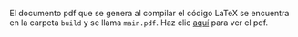 El documento pdf que se genera al compilar el código LaTeX se encuentra en la carpeta `build` y se llama `main.pdf`.
Haz clic [aquí](out/main.pdf) para ver el pdf.
